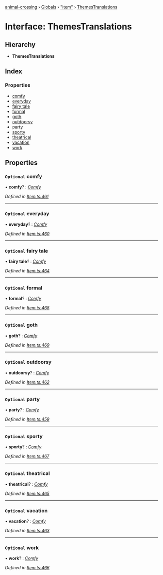 [animal-crossing](../README.md) › [Globals](../globals.md) › ["Item"](../modules/_item_.md) › [ThemesTranslations](_item_.themestranslations.md)

# Interface: ThemesTranslations

## Hierarchy

* **ThemesTranslations**

## Index

### Properties

* [comfy](_item_.themestranslations.md#optional-comfy)
* [everyday](_item_.themestranslations.md#optional-everyday)
* [fairy tale](_item_.themestranslations.md#optional-fairy-tale)
* [formal](_item_.themestranslations.md#optional-formal)
* [goth](_item_.themestranslations.md#optional-goth)
* [outdoorsy](_item_.themestranslations.md#optional-outdoorsy)
* [party](_item_.themestranslations.md#optional-party)
* [sporty](_item_.themestranslations.md#optional-sporty)
* [theatrical](_item_.themestranslations.md#optional-theatrical)
* [vacation](_item_.themestranslations.md#optional-vacation)
* [work](_item_.themestranslations.md#optional-work)

## Properties

### `Optional` comfy

• **comfy**? : *[Comfy](_item_.comfy.md)*

*Defined in [Item.ts:461](https://github.com/Norviah/animal-crossing/blob/cd5681f/module/types/Item.ts#L461)*

___

### `Optional` everyday

• **everyday**? : *[Comfy](_item_.comfy.md)*

*Defined in [Item.ts:460](https://github.com/Norviah/animal-crossing/blob/cd5681f/module/types/Item.ts#L460)*

___

### `Optional` fairy tale

• **fairy tale**? : *[Comfy](_item_.comfy.md)*

*Defined in [Item.ts:464](https://github.com/Norviah/animal-crossing/blob/cd5681f/module/types/Item.ts#L464)*

___

### `Optional` formal

• **formal**? : *[Comfy](_item_.comfy.md)*

*Defined in [Item.ts:468](https://github.com/Norviah/animal-crossing/blob/cd5681f/module/types/Item.ts#L468)*

___

### `Optional` goth

• **goth**? : *[Comfy](_item_.comfy.md)*

*Defined in [Item.ts:469](https://github.com/Norviah/animal-crossing/blob/cd5681f/module/types/Item.ts#L469)*

___

### `Optional` outdoorsy

• **outdoorsy**? : *[Comfy](_item_.comfy.md)*

*Defined in [Item.ts:462](https://github.com/Norviah/animal-crossing/blob/cd5681f/module/types/Item.ts#L462)*

___

### `Optional` party

• **party**? : *[Comfy](_item_.comfy.md)*

*Defined in [Item.ts:459](https://github.com/Norviah/animal-crossing/blob/cd5681f/module/types/Item.ts#L459)*

___

### `Optional` sporty

• **sporty**? : *[Comfy](_item_.comfy.md)*

*Defined in [Item.ts:467](https://github.com/Norviah/animal-crossing/blob/cd5681f/module/types/Item.ts#L467)*

___

### `Optional` theatrical

• **theatrical**? : *[Comfy](_item_.comfy.md)*

*Defined in [Item.ts:465](https://github.com/Norviah/animal-crossing/blob/cd5681f/module/types/Item.ts#L465)*

___

### `Optional` vacation

• **vacation**? : *[Comfy](_item_.comfy.md)*

*Defined in [Item.ts:463](https://github.com/Norviah/animal-crossing/blob/cd5681f/module/types/Item.ts#L463)*

___

### `Optional` work

• **work**? : *[Comfy](_item_.comfy.md)*

*Defined in [Item.ts:466](https://github.com/Norviah/animal-crossing/blob/cd5681f/module/types/Item.ts#L466)*
